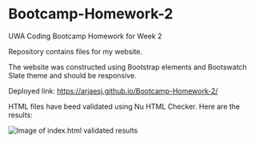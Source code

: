 # Bootcamp-Homework-2
UWA Coding Bootcamp Homework for Week 2

Repository contains files for my website.

The website was constructed using Bootstrap elements and Bootswatch Slate theme and should be responsive.

Deployed link: https://arjaesj.github.io/Bootcamp-Homework-2/

HTML files have beed validated using Nu HTML Checker.
Here are the results:

![Image of index.html validated results]("ReadmeImg/index-html-validate.png")





